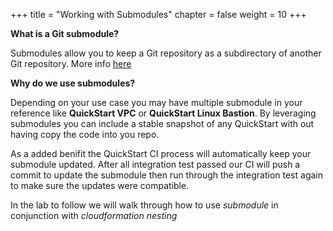 +++
title = "Working with Submodules"
chapter = false
weight = 10
+++

**What is a Git submodule?**

Submodules allow you to keep a Git repository as a subdirectory of another Git repository.  More info [here](https://git-scm.com/book/en/v2/Git-Tools-Submodules)


**Why do we use submodules?**

Depending on your use case you may have multiple submodule in your reference like __QuickStart VPC__ or __QuickStart Linux Bastion__. By leveraging submodules you can include a stable snapshot of any QuickStart with out having copy the code into you repo. 

As a added benifit the QuickStart CI process will automatically keep your submodule updated. After all integration test passed our CI will push a commit to update the submodule then run through the integration test again to make sure the updates were compatible. 

In the lab to follow we will walk through how to use _submodule_ in conjunction with _cloudformation nesting_
